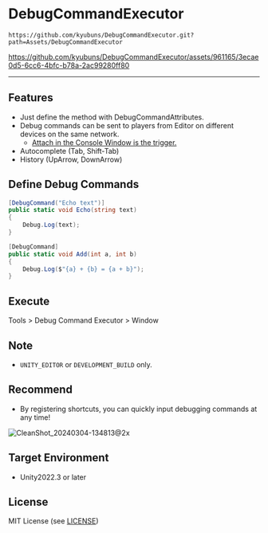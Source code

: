 DebugCommandExecutor
===

`https://github.com/kyubuns/DebugCommandExecutor.git?path=Assets/DebugCommandExecutor`

https://github.com/kyubuns/DebugCommandExecutor/assets/961165/3ecae0d5-6cc6-4bfc-b78a-2ac99280ff80

---

## Features

- Just define the method with DebugCommandAttributes.
- Debug commands can be sent to players from Editor on different devices on the same network.
  - [Attach in the Console Window is the trigger.](https://docs.unity3d.com/2022.3/Documentation/Manual/Console.html)
- Autocomplete (Tab, Shift-Tab)
- History (UpArrow, DownArrow)

## Define Debug Commands

```csharp
[DebugCommand("Echo text")]
public static void Echo(string text)
{
    Debug.Log(text);
}

[DebugCommand]
public static void Add(int a, int b)
{
    Debug.Log($"{a} + {b} = {a + b}");
}
```

## Execute

Tools > Debug Command Executor > Window

## Note

- `UNITY_EDITOR` or `DEVELOPMENT_BUILD` only.

## Recommend

- By registering shortcuts, you can quickly input debugging commands at any time!

![CleanShot_20240304-134813@2x](https://github.com/kyubuns/DebugCommandExecutor/assets/961165/dd338efd-f618-431d-b8f7-9eaad7b86516)

## Target Environment

- Unity2022.3 or later

## License

MIT License (see [LICENSE](LICENSE))
